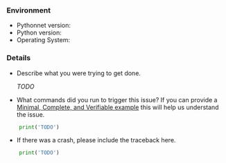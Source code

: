 ### Environment

-   Pythonnet version:
-   Python version:
-   Operating System:

### Details

-   Describe what you were trying to get done.

    _TODO_

-   What commands did you run to trigger this issue? If you can provide a
    [Minimal, Complete, and Verifiable example](http://stackoverflow.com/help/mcve)
    this will help us understand the issue.

```python
    print('TODO')
```

-   If there was a crash, please include the traceback here.

```python
    print('TODO')
```
